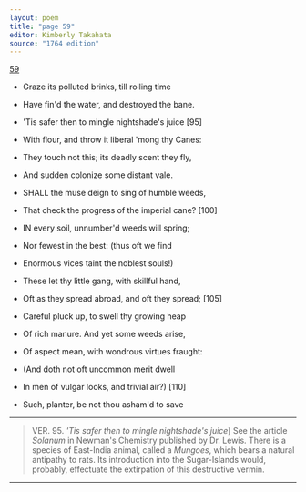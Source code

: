 ```yaml
---
layout: poem
title: "page 59"
editor: Kimberly Takahata
source: "1764 edition"
---
```



[59]()

- Graze its polluted brinks, till rolling time
- Have fin'd the water, and destroyed the bane.
- 'Tis safer then to mingle nightshade's juice [95]
- With flour, and throw it liberal 'mong thy Canes:
- They touch not this; its deadly scent they fly,
- And sudden colonize some distant vale.

- SHALL the muse deign to sing of humble weeds,
- That check the progress of the imperial cane? [100]

- IN every soil, unnumber'd weeds will spring;
- Nor fewest in the best: (thus oft we find
- Enormous vices taint the noblest souls!)
- These let thy little gang, with skillful hand,
- Oft as they spread abroad, and oft they spread; [105]
- Careful pluck up, to swell thy growing heap
- Of rich manure. And yet some weeds arise,
- Of aspect mean, with wondrous virtues fraught:
- (And doth not oft uncommon merit dwell
- In men of vulgar looks, and trivial air?) [110]
- Such, planter, be not thou asham'd to save

---

> VER. 95. *'Tis safer then to mingle nightshade's juice*\] See the article *Solanum* in Newman's Chemistry published by Dr. Lewis. There is a species of East-India animal, called a *Mungoes*, which bears a natural antipathy to rats. Its introduction into the Sugar-Islands would, probably, effectuate the extirpation of this destructive vermin.

---
